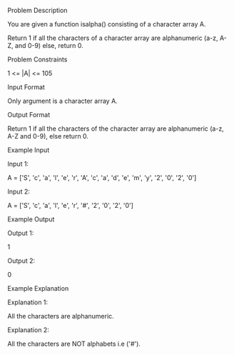 Problem Description

You are given a function isalpha() consisting of a character array A.

Return 1 if all the characters of a character array are alphanumeric (a-z, A-Z, and 0-9) else, return 0.



Problem Constraints

1 <= |A| <= 105



Input Format

Only argument is a character array A.



Output Format

Return 1 if all the characters of the character array are alphanumeric (a-z, A-Z and 0-9), else return 0.



Example Input

Input 1:

A = ['S', 'c', 'a', 'l', 'e', 'r', 'A', 'c', 'a', 'd', 'e', 'm', 'y', '2', '0', '2', '0']

Input 2:

A = ['S', 'c', 'a', 'l', 'e', 'r', '#', '2', '0', '2', '0']


Example Output

Output 1:

1

Output 2:

0


Example Explanation

Explanation 1:

All the characters are alphanumeric.

Explanation 2:

All the characters are NOT alphabets i.e ('#').